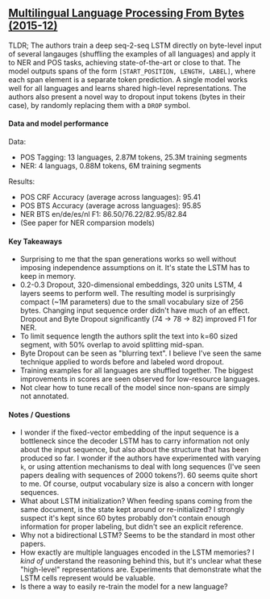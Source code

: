 ## [Multilingual Language Processing From Bytes (2015-12)](http://arxiv.org/abs/1512.00103)

TLDR; The authors train a deep seq-2-seq LSTM directly on byte-level input of several langauges (shuffling the examples of all languages) and apply it to NER and POS tasks, achieving state-of-the-art or close to that. The model outputs spans of the form `[START_POSITION, LENGTH, LABEL]`, where each span element is a separate token prediction. A single model works well for all languages and learns shared high-level representations. The authors also present a novel way to dropout input tokens (bytes in their case), by randomly replacing them with a `DROP` symbol.

#### Data and model performance

Data:

- POS Tagging: 13 languages, 2.87M tokens, 25.3M training segments
- NER: 4 languags, 0.88M tokens, 6M training segments

Results:

- POS CRF Accuracy (average across languages): 95.41
- POS BTS Accuracy (average across languages): 95.85
- NER BTS en/de/es/nl F1: 86.50/76.22/82.95/82.84
- (See paper for NER comparsion models)

#### Key Takeaways

- Surprising to me that the span generations works so well without imposing independence assumptions on it. It's state the LSTM has to keep in memory.
- 0.2-0.3 Dropout, 320-dimensional embeddings, 320 units LSTM, 4 layers seems to perform well. The resulting model is surprisingly compact (~1M parameters) due to the small vocabulary size of 256 bytes. Changing input sequence order didn't have much of an effect. Dropout and Byte Dropout significantly (74 -> 78 -> 82) improved F1 for NER.
- To limit sequence length the authors split the text into k=60 sized segment, with 50% overlap to avoid splitting mid-span.
- Byte Dropout can be seen as "blurring text". I believe I've seen the same technique applied to words before and labeled word dropout. 
- Training examples for all languages are shuffled together. The biggest improvements in scores are seen observed for low-resource languages.
- Not clear how to tune recall of the model since non-spans are simply not annotated.

#### Notes / Questions

- I wonder if the fixed-vector embedding of the input sequence is a bottleneck since the decoder LSTM has to carry information not only about the input sequence, but also about the structure that has been produced so far. I wonder if the authors have experimented with varying `k`, or using attention mechanisms to deal with long sequences (I've seen papers dealing with sequences of 2000 tokens?). 60 seems quite short to me. Of course, output vocabulary size is also a concern with longer sequences.
- What about LSTM initialization? When feeding spans coming from the same document, is the state kept around or re-initialized? I strongly suspect it's kept since 60 bytes probably don't contain enough information for proper labeling, but didn't see an explicit reference.
- Why not a bidirectional LSTM? Seems to be the standard in most other papers.
- How exactly are multiple languages encoded in the LSTM memories? I *kind of* understand the reasoning behind this, but it's unclear what these "high-level" representations are. Experiments that demonstrate what the LSTM cells represent would be valuable.
- Is there a way to easily re-train the model for a new language?

